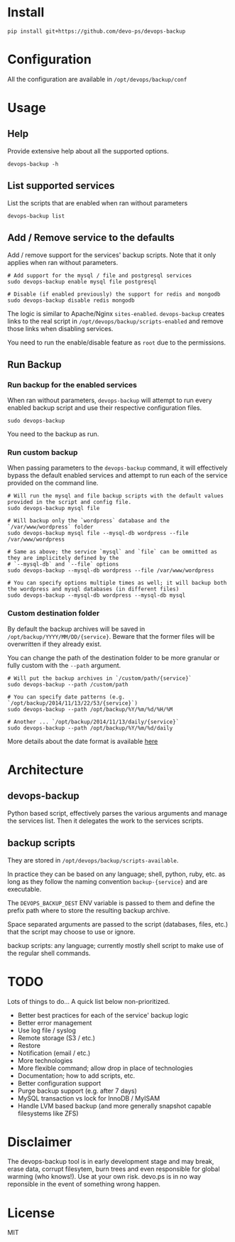 # Install

```
pip install git+https://github.com/devo-ps/devops-backup
```

# Configuration

All the configuration are available in `/opt/devops/backup/conf`

# Usage

## Help

Provide extensive help about all the supported options.

```
devops-backup -h
```

## List supported services

List the scripts that are enabled when ran without parameters

```
devops-backup list 
```

## Add / Remove service to the defaults

Add / remove support for the services' backup scripts. Note that it only applies when ran without parameters.

```
# Add support for the mysql / file and postgresql services
sudo devops-backup enable mysql file postgresql

# Disable (if enabled previously) the support for redis and mongodb
sudo devops-backup disable redis mongodb
```

The logic is similar to Apache/Nginx `sites-enabled`. `devops-backup` creates links to the real script in `/opt/devops/backup/scripts-enabled` and remove those links when disabling services.

You need to run the enable/disable feature as `root` due to the permissions.

## Run Backup

### Run backup for the enabled services

When ran without parameters, `devops-backup` will attempt to run every enabled backup script and use their respective configuration files.

```
sudo devops-backup
```

You need to the backup as run.

### Run custom backup

When passing parameters to the `devops-backup` command, it will effectively bypass the default enabled services and attempt to run each of the service provided on the command line.

```
# Will run the mysql and file backup scripts with the default values provided in the script and config file.
sudo devops-backup mysql file

# Will backup only the `wordpress` database and the `/var/www/wordpress` folder
sudo devops-backup mysql file --mysql-db wordpress --file /var/www/wordpress

# Same as above; the service `mysql` and `file` can be ommitted as they are implicitely defined by the 
# `--mysql-db` and `--file` options
sudo devops-backup --mysql-db wordpress --file /var/www/wordpress

# You can specify options multiple times as well; it will backup both the wordpress and mysql databases (in different files)
sudo devops-backup --mysql-db wordpress --mysql-db mysql
```

### Custom destination folder

By default the backup archives will be saved in `/opt/backup/YYYY/MM/DD/{service}`. Beware that the former files will be overwritten if they already exist.

You can change the path of the destination folder to be more granular or fully custom with the `--path` argument.

```
# Will put the backup archives in `/custom/path/{service}`
sudo devops-backup --path /custom/path

# You can specify date patterns (e.g. `/opt/backup/2014/11/13/22/53/{service}`)
sudo devops-backup --path /opt/backup/%Y/%m/%d/%H/%M

# Another ... `/opt/backup/2014/11/13/daily/{service}`
sudo devops-backup --path /opt/backup/%Y/%m/%d/daily
```

More details about the date format is available [here](https://docs.python.org/2/library/datetime.html#strftime-and-strptime-behavior)

# Architecture

## devops-backup

Python based script, effectively parses the various arguments and manage the services list. Then it delegates the work to the services scripts.

## backup scripts

They are stored in `/opt/devops/backup/scripts-available`.

In practice they can be based on any language; shell, python, ruby, etc. as long as they follow the naming convention `backup-{service}` and are executable.

The `DEVOPS_BACKUP_DEST` ENV variable is passed to them and define the prefix path where to store the resulting backup archive.

Space separated arguments are passed to the script (databases, files, etc.) that the script may choose to use or ignore.

backup scripts: any language; currently mostly shell script to make use of the regular shell commands.

# TODO

Lots of things to do... A quick list below non-prioritized.

- Better best practices for each of the service' backup logic
- Better error management
- Use log file / syslog
- Remote storage (S3 / etc.)
- Restore
- Notification (email / etc.)
- More technologies
- More flexible command; allow drop in place of technologies
- Documentation; how to add scripts, etc.
- Better configuration support
- Purge backup support (e.g. after 7 days)
- MySQL transaction vs lock for InnoDB / MyISAM
- Handle LVM based backup (and more generally snapshot capable filesystems like ZFS)

# Disclaimer

The devops-backup tool is in early development stage and may break, erase data, corrupt filesytem, burn trees and even responsible for global warming (who knows!). Use at your own risk. devo.ps is in no way reponsible in the event of something wrong happen.

# License

MIT
